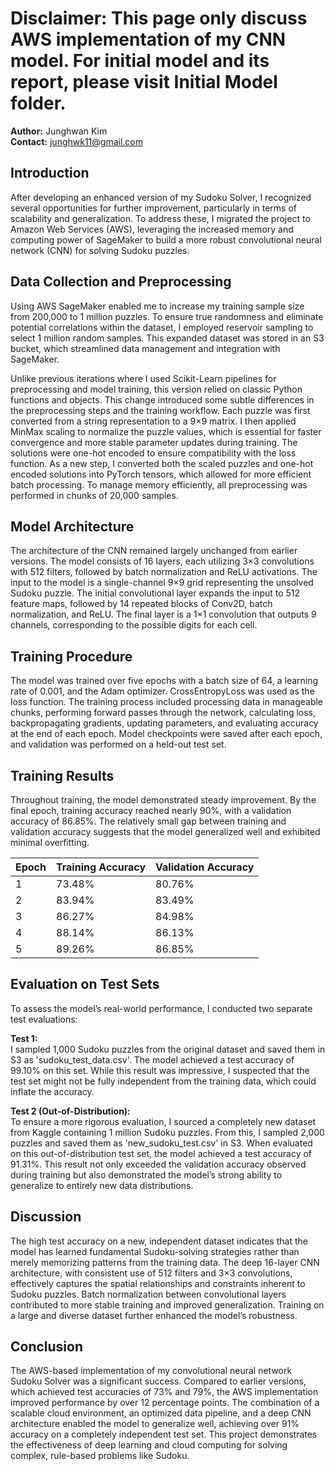 # Disclaimer: This page only discuss AWS implementation of my CNN model. For initial model and its report, please visit Initial Model folder.

**Author:** Junghwan Kim  
**Contact:** junghwk11@gmail.com

## Introduction

After developing an enhanced version of my Sudoku Solver, I recognized several opportunities for further improvement, particularly in terms of scalability and generalization. To address these, I migrated the project to Amazon Web Services (AWS), leveraging the increased memory and computing power of SageMaker to build a more robust convolutional neural network (CNN) for solving Sudoku puzzles.

## Data Collection and Preprocessing

Using AWS SageMaker enabled me to increase my training sample size from 200,000 to 1 million puzzles. To ensure true randomness and eliminate potential correlations within the dataset, I employed reservoir sampling to select 1 million random samples. This expanded dataset was stored in an S3 bucket, which streamlined data management and integration with SageMaker.

Unlike previous iterations where I used Scikit-Learn pipelines for preprocessing and model training, this version relied on classic Python functions and objects. This change introduced some subtle differences in the preprocessing steps and the training workflow. Each puzzle was first converted from a string representation to a 9×9 matrix. I then applied MinMax scaling to normalize the puzzle values, which is essential for faster convergence and more stable parameter updates during training. The solutions were one-hot encoded to ensure compatibility with the loss function. As a new step, I converted both the scaled puzzles and one-hot encoded solutions into PyTorch tensors, which allowed for more efficient batch processing. To manage memory efficiently, all preprocessing was performed in chunks of 20,000 samples.

## Model Architecture

The architecture of the CNN remained largely unchanged from earlier versions. The model consists of 16 layers, each utilizing 3×3 convolutions with 512 filters, followed by batch normalization and ReLU activations. The input to the model is a single-channel 9×9 grid representing the unsolved Sudoku puzzle. The initial convolutional layer expands the input to 512 feature maps, followed by 14 repeated blocks of Conv2D, batch normalization, and ReLU. The final layer is a 1×1 convolution that outputs 9 channels, corresponding to the possible digits for each cell.

## Training Procedure

The model was trained over five epochs with a batch size of 64, a learning rate of 0.001, and the Adam optimizer. CrossEntropyLoss was used as the loss function. The training process included processing data in manageable chunks, performing forward passes through the network, calculating loss, backpropagating gradients, updating parameters, and evaluating accuracy at the end of each epoch. Model checkpoints were saved after each epoch, and validation was performed on a held-out test set.

## Training Results

Throughout training, the model demonstrated steady improvement. By the final epoch, training accuracy reached nearly 90%, with a validation accuracy of 86.85%. The relatively small gap between training and validation accuracy suggests that the model generalized well and exhibited minimal overfitting.

| Epoch | Training Accuracy | Validation Accuracy |
|-------|------------------|--------------------|
| 1     | 73.48%           | 80.76%             |
| 2     | 83.94%           | 83.49%             |
| 3     | 86.27%           | 84.98%             |
| 4     | 88.14%           | 86.13%             |
| 5     | 89.26%           | 86.85%             |

## Evaluation on Test Sets

To assess the model’s real-world performance, I conducted two separate test evaluations:

**Test 1:**  
I sampled 1,000 Sudoku puzzles from the original dataset and saved them in S3 as 'sudoku_test_data.csv'. The model achieved a test accuracy of 99.10% on this set. While this result was impressive, I suspected that the test set might not be fully independent from the training data, which could inflate the accuracy.

**Test 2 (Out-of-Distribution):**  
To ensure a more rigorous evaluation, I sourced a completely new dataset from Kaggle containing 1 million Sudoku puzzles. From this, I sampled 2,000 puzzles and saved them as 'new_sudoku_test.csv' in S3. When evaluated on this out-of-distribution test set, the model achieved a test accuracy of 91.31%. This result not only exceeded the validation accuracy observed during training but also demonstrated the model’s strong ability to generalize to entirely new data distributions.

## Discussion

The high test accuracy on a new, independent dataset indicates that the model has learned fundamental Sudoku-solving strategies rather than merely memorizing patterns from the training data. The deep 16-layer CNN architecture, with consistent use of 512 filters and 3×3 convolutions, effectively captures the spatial relationships and constraints inherent to Sudoku puzzles. Batch normalization between convolutional layers contributed to more stable training and improved generalization. Training on a large and diverse dataset further enhanced the model’s robustness.

## Conclusion

The AWS-based implementation of my convolutional neural network Sudoku Solver was a significant success. Compared to earlier versions, which achieved test accuracies of 73% and 79%, the AWS implementation improved performance by over 12 percentage points. The combination of a scalable cloud environment, an optimized data pipeline, and a deep CNN architecture enabled the model to generalize well, achieving over 91% accuracy on a completely independent test set. This project demonstrates the effectiveness of deep learning and cloud computing for solving complex, rule-based problems like Sudoku.
